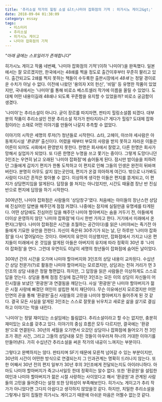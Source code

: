 ```yaml
---
title: '추리소설 작가의 힐링 소설 &lt;나미야 잡화점의 기적 : 히가시노 게이고&gt;'
date: 2018-09-04 01:38:09
category: essay
tags:
  - 미스터리
  - 추리소설
  - 히가시노 게이고
  - 나미야 잡화점의 기적
---
```




 _"아래 글에는 스포일러가 존재합니다"_

  

히가시노 게이고 작품 네번째, '나미야 잡화점의 기적'(이하 '나미야')을 완독했다. 일본에서는 잘 모르겠지만, 한국에서는 48쇄를 찍을
정도로 출간이후부터 꾸준히 팔리고 있다. 출간되고도 2쇄를 찍지 못하는 책들이 수두룩한 출판시장에서 _48쇄_ 는 정말 경이로운 수치가 아닐
수 없다. 이전에 나왔던 '용의자 X의 헌신', '비밀' 등 유명한 작품이 있었지만, 국내에서는 '나미야'를 통해 비로소 베스트셀러 작가에
이름을 올릴 수 있었다. 도대체 어떤 내용이길래 48쇄나 되도록 꾸준함을 유지할 수 있었을까? 비로소 궁금함이 생겼다.

  

'나미야'는 추리소설이 아니다. 굳이 장르를 따지자면, 판타지 힐링소설쯤 되겠다. 대부분의 작품이 추리소설인 전문 추리소설 작가가
판타지라니? 게다가 힐링? 도대체 잡화점이라는 소재로 어떤 이야기를 만들어 나갈지 추측할 수 없었다.

  

이야기의 시작은 세명의 루저(?) 청년들로 시작한다. 쇼타, 고헤이, 아쓰야 세사람은 아동복지시설 _'환광원'_ 출신이다. 어렸을 때부터
부모의 사랑을 받지 못하고 자라온 이들은 어른이 되어도 사회에서 환영받지 못한다. 한명은 회사에서 잘렸고, 다른 한명은 회사가 망해서
실업자가 되었다. 또 다른 한명은 누명을 쓰고 쫓기는 중이다. 그렇게 도망다니던 3인조는 우연히 낡고 오래된 '나미야 잡화점'에 숨어들게
된다. 잠시만 밤이슬을 피하려던 그들에게 갑자기 편지가 한통 도착하고 이 편지로 인해 그들의 인생은 완전히 뒤바껴 버린다. 분명히 아무도
살지 않는곳인데, 편지가 온걸 의아하게 여긴다. 밖으로 나가봐도 사람이 다녀간 흔적은 찾아볼 수 없다. 이상하게 생각한 이들은 편지를
뜯게되고, 이 편지가 상담편지임을 알게된다. 답장을 쓸 처지는 아니었지만, 시간도 때울겸 장난 반 진심 반으로 편지에 답장을 하기 시작한다.

  

30여년전, 나미야 잡화점은 사람들의 '상담창구'였다. 처음에는 아이들의 장난스런 상담에 진심어린 답변을 해주던게 점점 커졌다. 나중에는
잠지에 실릴만큼 유명세를 타게된다. 어떤 상담에도 진심어린 답을 해주던 나미야 할아버지는 숨을 거두기 전, 아들에게 더이상 운영하지 않던
'나미야 잡화점'에 다시 한번 가자고 한다. 거기에서 미래에서 온 편지(그렇다. 나미야 잡화점은 시간을 초월하는 공간이다)를 읽은 나미야씨는
죽기전 아들에게 기묘한 유언을 전한다. 자신이 죽은뒤 30주기가 되는 날, 단 하루만 '나미야 잡화점'을 다시 열어달라는 것이다. 아버지의
유언이 이상했지만, 잡화점에서 가지고 나온 편지들이 미래에서 온 것임을 알게된 아들은 아버지의 유지에 따라 정확히 30년 후 '나미야
잡화점'을 연다. 그런데 우연히도 이날이 세명의 청년들이 잡화점에 숨어든 날이었다.

  

30여년 간의 시간을 오가며 나미야 할아버지와 3인조의 상담 내용이 교차된다. 수십년간 상담 전문가(?)로 활동한 나미야 할아버지는
모르겠지만, 상담과는 전혀 거리가 먼 3인조의 상담 내용은 정말 형편없다. 하지만, 그 답장을 읽은 사람들은 이상하게도 스스로 답을 얻는다.
상담을 통해 점점 진실에 접근하던 3인조는 모든 이의 상담이 자신들이 어린시절을 보냈던 '환광원'과 연결됨을 깨닫는다. 사실 '환광원'은
나미야 할아버지가 젊은 시절 사랑에 빠졌던 여인이 설립한 복지 재단이다. 무슨 이유에선지 모르겠지만 어떤 인연의 끈을 통해 '환광원'출신
사람들의 고민을 나미야 할아버지가 들어주게 된 것 같다. 결국 모든 사실을 알게된 3인조는 스스로 잘못을 뉘우치고 새로운 삶을 살기로
결심하고 이야기는 막을 내린다.

  

'나미야'는 정말 재미있는 소설임에는 틀림없다. 추리소설이라고 할 수는 없지만, 충분히 재미있는 요소를 갖추고 있다. 이야기의 중심 흐름은
모두 다르지만, 결국에는 '환광원'으로 연결된다. 30년의 세월을 오가면서 오갔던 상담이나 잡화점에 들어오기 전 3인조가 겪은 사건, 그리고
그들의 상담내용 모든 것들이 아우러져 하나의 거대한 이야기를 만들어낸다. 가히 수십년간 추리소설을 써온 작가의 내공이 느껴지는 부분이다.

  

그렇다고 완벽하지는 않다. 판타지며 SF기 때문에 모른척 넘어갈 수 있는 부분이지만, 30년의 시간이 어떤한 방식으로 연결되는지 그
인과관계는 명확히 드러나지 않는다. 또한 어째서 30년 전의 편지 일부가 30년 후의 3인조에게 전달되는지도 아이러니하다. 아마도 나미야
할아버지가 죽고나서일듯 한데 정확히는 알수 없다. 또한 '환광원'을 설립한 여인과 나미야 할아버지가 젊은 시절 사랑하는 사이었다고 해서
'환광원'과 관계된 사람들의 고민을 들어준다는 설정 또한 당위성이 부족해보인다. 히가시노 게이고가 추리 작가가 아니었다면 그다지 아쉽다고
생각하지 않았을것 같다. 하지만, 치밀한 추리소설을 그렇게나 많이 집필한 히가시노 게이고기 때문에 아쉬운 마음은 어쩔수 없는것 같다.


